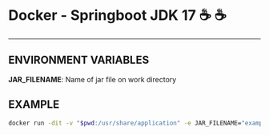 # Docker - Springboot JDK 17 :coffee: :coffee:

___

## ENVIRONMENT VARIABLES 

__JAR_FILENAME__: Name of jar file on work directory

## EXAMPLE 

```bash
docker run -dit -v "$pwd:/usr/share/application" -e JAR_FILENAME="example-application.jar" -p "80:80" --name "java-application" onkernelpanic/docker-springboot-jdk17
```
